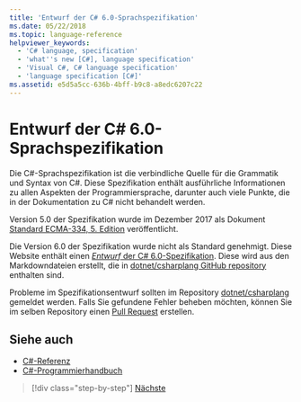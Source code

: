 ```yaml
---
title: 'Entwurf der C# 6.0-Sprachspezifikation'
ms.date: 05/22/2018
ms.topic: language-reference
helpviewer_keywords:
  - 'C# language, specification'
  - 'what''s new [C#], language specification'
  - 'Visual C#, C# language specification'
  - 'language specification [C#]'
ms.assetid: e5d5a5cc-636b-4bff-b9c8-a8edc6207c22
---
```

# <a name="c-60-draft-language-specification"></a>Entwurf der C# 6.0-Sprachspezifikation

Die C#-Sprachspezifikation ist die verbindliche Quelle für die Grammatik und Syntax von C#. Diese Spezifikation enthält ausführliche Informationen zu allen Aspekten der Programmiersprache, darunter auch viele Punkte, die in der Dokumentation zu C# nicht behandelt werden.

Version 5.0 der Spezifikation wurde im Dezember 2017 als Dokument [Standard ECMA-334, 5. Edition](https://www.ecma-international.org/publications/files/ECMA-ST/ECMA-334.pdf) veröffentlicht.

Die Version 6.0 der Spezifikation wurde nicht als Standard genehmigt. Diese Website enthält einen [*Entwurf* der C# 6.0-Spezifikation](../../../../_csharplang/spec/introduction.md). Diese wird aus den Markdowndateien erstellt, die in [dotnet/csharplang GitHub repository](https://github.com/dotnet/csharplang/blob/master/spec/README.md) enthalten sind.

Probleme im Spezifikationsentwurf sollten im Repository [dotnet/csharplang](https://github.com/dotnet/csharplang/issues) gemeldet werden. Falls Sie gefundene Fehler beheben möchten, können Sie im selben Repository einen [Pull Request](https://github.com/dotnet/csharplang/pulls) erstellen.

## <a name="see-also"></a>Siehe auch

- [C#-Referenz](../index.md)
- [C#-Programmierhandbuch](../../programming-guide/index.md)

>[!div class="step-by-step"]
>[Nächste](../../../../_csharplang/spec/introduction.md)
